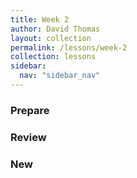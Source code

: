```yaml
---
title: Week 2
author: David Thomas
layout: collection
permalink: /lessons/week-2
collection: lessons
sidebar:
  nav: "sidebar_nav"
---
```


### Prepare

### Review

### New
